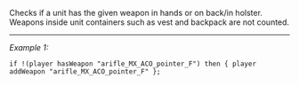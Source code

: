 Checks if a unit has the given weapon in hands or on back/in holster. Weapons inside unit containers such as vest and backpack are not counted.


---
*Example 1:*
```sqf
if !(player hasWeapon "arifle_MX_ACO_pointer_F") then { player addWeapon "arifle_MX_ACO_pointer_F" };
```